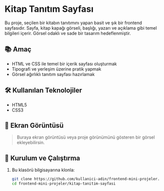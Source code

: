 # Kitap Tanıtım Sayfası

Bu proje, seçilen bir kitabın tanıtımını yapan basit ve şık bir frontend sayfasıdır. Sayfa, kitap kapağı görseli, başlığı, yazarı ve açıklama gibi temel bilgileri içerir. Görsel odaklı ve sade bir tasarım hedeflenmiştir.

## 📚 Amaç

- HTML ve CSS ile temel bir içerik sayfası oluşturmak
- Tipografi ve yerleşim üzerine pratik yapmak
- Görsel ağırlıklı tanıtım sayfası hazırlamak

## 🛠️ Kullanılan Teknolojiler

- HTML5
- CSS3

## 📸 Ekran Görüntüsü

> Buraya ekran görüntüsü veya proje görünümünü gösteren bir görsel ekleyebilirsin.

## 🔧 Kurulum ve Çalıştırma

1. Bu klasörü bilgisayarına klonla:
   ```bash
   git clone https://github.com/kullanici-adin/frontend-mini-projeler.git
   cd frontend-mini-projeler/kitap-tanitim-sayfasi
